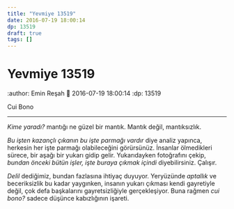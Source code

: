 ```yaml
---
title: "Yevmiye 13519"
date: 2016-07-19 18:00:14
dp: 13519
draft: true
tags: []
---
```



Yevmiye 13519
=================

:author: Emin Reşah
:date: 2016-07-19 18:00:14 
:dp: 13519 

Cui Bono
********

*Kime yaradı?* mantığı ne güzel bir mantık. Mantık değil, mantıksızlık. 

*Bu işten kazançlı çıkanın bu işte parmağı vardır* diye analiz yapınca, herkesin her işte parmağı olabileceğini görürsünüz. İnsanlar ölmedikleri sürece, bir aşağı bir yukarı gidip gelir. Yukarıdayken fotoğrafını çekip, *bundan önceki bütün işler, işte buraya çıkmak içindi* diyebilirsiniz. Çalışır. 

*Delil* dediğimiz, bundan fazlasına ihtiyaç duyuyor. Yeryüzünde *aptallık* ve beceriksizlik bu kadar yaygınken, insanın yukarı çıkması kendi gayretiyle değil, çok defa başkalarını gayretsizliğiyle gerçekleşiyor. Buna rağmen *cui bono?* sadece düşünce kabızlığının işareti. 


